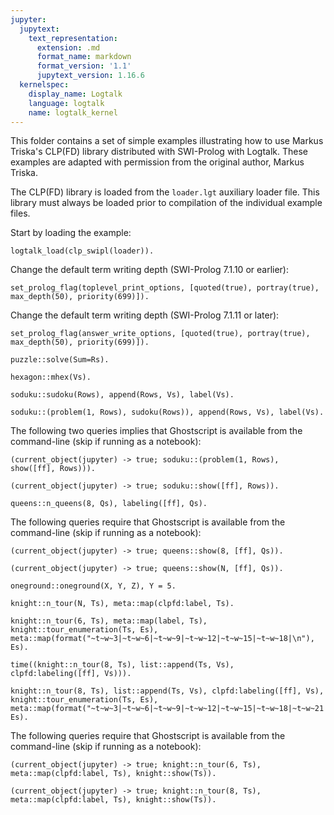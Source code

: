 ```yaml
---
jupyter:
  jupytext:
    text_representation:
      extension: .md
      format_name: markdown
      format_version: '1.1'
      jupytext_version: 1.16.6
  kernelspec:
    display_name: Logtalk
    language: logtalk
    name: logtalk_kernel
---
```


<!--
________________________________________________________________________

This file is part of Logtalk <https://logtalk.org/>  
SPDX-FileCopyrightText: 1998-2025 Paulo Moura <pmoura@logtalk.org>  
SPDX-License-Identifier: Apache-2.0

Licensed under the Apache License, Version 2.0 (the "License");
you may not use this file except in compliance with the License.
You may obtain a copy of the License at

    http://www.apache.org/licenses/LICENSE-2.0

Unless required by applicable law or agreed to in writing, software
distributed under the License is distributed on an "AS IS" BASIS,
WITHOUT WARRANTIES OR CONDITIONS OF ANY KIND, either express or implied.
See the License for the specific language governing permissions and
limitations under the License.
________________________________________________________________________
-->

This folder contains a set of simple examples illustrating how to use Markus 
Triska's CLP(FD) library distributed with SWI-Prolog with Logtalk. These 
examples are adapted with permission from the original author, Markus Triska.

The CLP(FD) library is loaded from the `loader.lgt` auxiliary loader file.
This library must always be loaded prior to compilation of the individual 
example files.

Start by loading the example:

```logtalk
logtalk_load(clp_swipl(loader)).
```

Change the default term writing depth (SWI-Prolog 7.1.10 or earlier):

```logtalk
set_prolog_flag(toplevel_print_options, [quoted(true), portray(true), max_depth(50), priority(699)]).
```

<!--
true.
-->

Change the default term writing depth (SWI-Prolog 7.1.11 or later):

```logtalk
set_prolog_flag(answer_write_options, [quoted(true), portray(true), max_depth(50), priority(699)]).
```

<!--
true.
-->

```logtalk
puzzle::solve(Sum=Rs).
```

<!--
Sum = [9, 5, 6, 7]+[1, 0, 8, 5], Rs = [1, 0, 6, 5, 2] .
-->

```logtalk
hexagon::mhex(Vs).
```

<!--
Vs = [3, 17, 18, 19, 7, 1, 11, 16, 2, 5, 6, 9, 12, 4, 8, 14, 10, 13, 15] ;
Vs = [3, 19, 16, 17, 7, 2, 12, 18, 1, 5, 4, 10, 11, 6, 8, 13, 9, 14, 15] ;
Vs = [9, 11, 18, 14, 6, 1, 17, 15, 8, 5, 7, 3, 13, 4, 2, 19, 10, 12, 16] ;
(etc)
-->

```logtalk
soduku::sudoku(Rows), append(Rows, Vs), label(Vs).
```

<!--
Rows = [[1, 2, 3, 4, 5, 6, 7, 8, 9], [4, 5, 6, 7, 8, 9, 1, 2, 3], [7, 8, 9, 1, 2, 3, 4, 5, 6], [2, 1, 4, 3, 6, 5, 8, 9, 7], [3, 6, 5, 8, 9, 7, 2, 1, 4], [8, 9, 7, 2, 1, 4, 3, 6, 5], [5, 3, 1, 6, 4, 2, 9, 7, 8], [6, 4, 2, 9, 7, 8, 5, 3, 1], [9, 7, 8, 5, 3, 1, 6, 4, 2]],
Vs = [1, 2, 3, 4, 5, 6, 7, 8, 9, 4, 5, 6, 7, 8, 9, 1, 2, 3, 7, 8, 9, 1, 2, 3, 4, 5, 6, 2, 1, 4, 3, 6, 5, 8, 9, 7, 3, 6, 5, 8, 9, 7, 2, 1, 4, 8, 9, 7, 2|...] ;
Rows = [[1, 2, 3, 4, 5, 6, 7, 8, 9], [4, 5, 6, 7, 8, 9, 1, 2, 3], [7, 8, 9, 1, 2, 3, 4, 5, 6], [2, 1, 4, 3, 6, 5, 8, 9, 7], [3, 6, 5, 8, 9, 7, 2, 1, 4], [8, 9, 7, 2, 1, 4, 3, 6, 5], [5, 3, 1, 6, 4, 2, 9, 7, 8], [6, 4, 8, 9, 7, 1, 5, 3, 2], [9, 7, 2, 5, 3, 8, 6, 4, 1]],
Vs = [1, 2, 3, 4, 5, 6, 7, 8, 9, 4, 5, 6, 7, 8, 9, 1, 2, 3, 7, 8, 9, 1, 2, 3, 4, 5, 6, 2, 1, 4, 3, 6, 5, 8, 9, 7, 3, 6, 5, 8, 9, 7, 2, 1, 4, 8, 9, 7, 2|...] ;
(etc)
-->

```logtalk
soduku::(problem(1, Rows), sudoku(Rows)), append(Rows, Vs), label(Vs).
```

<!--
Rows = [[1, 5, 6, 8, 9, 4, 3, 2, 7], [9, 2, 8, 7, 3, 1, 4, 5, 6], [4, 7, 3, 2, 6, 5, 9, 1, 8], [3, 6, 2, 4, 1, 7, 8, 9, 5], [7, 8, 9, 3, 5, 2, 6, 4, 1], [5, 1, 4, 9, 8, 6, 2, 7, 3], [8, 3, 1, 5, 4, 9, 7, 6, 2], [6, 9, 7, 1, 2, 3, 5, 8, 4], [2, 4, 5, 6, 7, 8, 1, 3, 9]],
Vs = [1, 5, 6, 8, 9, 4, 3, 2, 7, 9, 2, 8, 7, 3, 1, 4, 5, 6, 4, 7, 3, 2, 6, 5, 9, 1, 8, 3, 6, 2, 4, 1, 7, 8, 9, 5, 7, 8, 9, 3, 5, 2, 6, 4, 1, 5, 1, 4, 9|...] .
-->

The following two queries implies that Ghostscript is available from the command-line (skip if running as a notebook):

```logtalk
(current_object(jupyter) -> true; soduku::(problem(1, Rows), show([ff], Rows))).
```

<!--
Rows = [[1, 5, 6, 8, 9, 4, 3, 2, 7], [9, 2, 8, 7, 3, 1, 4, 5, 6], [4, 7, 3, 2, 6, 5, 9, 1, 8], [3, 6, 2, 4, 1, 7, 8, 9, 5], [7, 8, 9, 3, 5, 2, 6, 4, 1], [5, 1, 4, 9, 8, 6, 2, 7, 3], [8, 3, 1, 5, 4, 9, 7, 6, 2], [6, 9, 7, 1, 2, 3, 5, 8, 4], [2, 4, 5, 6, 7, 8, 1, 3, 9]] .
-->

```logtalk
(current_object(jupyter) -> true; soduku::show([ff], Rows)).
```

<!--
Rows = [[1, 2, 3, 4, 5, 6, 7, 8, 9], [4, 5, 6, 7, 8, 9, 1, 2, 3], [7, 8, 9, 1, 2, 3, 4, 5, 6], [2, 3, 1, 6, 7, 4, 8, 9, 5], [8, 7, 5, 9, 1, 2, 3, 6, 4], [6, 9, 4, 5, 3, 8, 2, 1, 7], [3, 1, 7, 2, 6, 5, 9, 4, 8], [5, 4, 2, 8, 9, 7, 6, 3, 1], [9, 6, 8, 3, 4, 1, 5, 7, 2]] ;
Rows = [[1, 2, 3, 4, 5, 6, 7, 8, 9], [4, 5, 6, 7, 8, 9, 1, 2, 3], [7, 8, 9, 1, 2, 3, 4, 5, 6], [2, 3, 1, 6, 7, 4, 8, 9, 5], [8, 7, 5, 9, 1, 2, 3, 6, 4], [6, 9, 4, 5, 3, 8, 2, 1, 7], [3, 1, 7, 2, 6, 5, 9, 4, 8], [5, 4, 8, 3, 9, 1, 6, 7, 2], [9, 6, 2, 8, 4, 7, 5, 3, 1]] ;
Rows = [[1, 2, 3, 4, 5, 6, 7, 8, 9], [4, 5, 6, 7, 8, 9, 1, 2, 3], [7, 8, 9, 1, 2, 3, 4, 5, 6], [2, 3, 1, 6, 7, 4, 8, 9, 5], [8, 7, 5, 9, 1, 2, 3, 6, 4], [6, 9, 4, 5, 3, 8, 2, 1, 7], [3, 1, 7, 2, 6, 5, 9, 4, 8], [9, 6, 2, 8, 4, 7, 5, 3, 1], [5, 4, 8, 3, 9, 1, 6, 7, 2]] ;
(etc)
-->

```logtalk
queens::n_queens(8, Qs), labeling([ff], Qs).
```

<!--
Qs = [1, 5, 8, 6, 3, 7, 2, 4] ;
Qs = [1, 6, 8, 3, 7, 4, 2, 5] ;
Qs = [1, 7, 4, 6, 8, 2, 5, 3] ;
(etc)
-->

The following queries require that Ghostscript is available from the command-line (skip if running as a notebook):

```logtalk
(current_object(jupyter) -> true; queens::show(8, [ff], Qs)).
```

<!--
Qs = [1, 5, 8, 6, 3, 7, 2, 4] ;
Qs = [1, 6, 8, 3, 7, 4, 2, 5] ;
Qs = [1, 7, 4, 6, 8, 2, 5, 3] ;
(etc)
-->

```logtalk
(current_object(jupyter) -> true; queens::show(N, [ff], Qs)).
```

<!--
N = 1, Qs = [1] ;
N = 4, Qs = [2, 4, 1, 3] ;
N = 4, Qs = [3, 1, 4, 2] ;
N = 5, Qs = [1, 3, 5, 2, 4] ;
(etc)
-->

```logtalk
oneground::oneground(X, Y, Z), Y = 5.
```

<!--
Y = 5, Z = 1, X in inf..sup.
-->

```logtalk
knight::n_tour(N, Ts), meta::map(clpfd:label, Ts).
```

<!--
N = 0, Ts = [] ;
N = 6, Ts = [[9, 10, 7, 8, 16, 17], [15, 19, 5, 6, 3, 4], [2, 1, 26, 12, 21, 29], [32, 31, 25, 18, 34, 11], [14, 13, 35, 36, 33, 22], [27, 28, 20, 30, 24, 23]] .
-->

```logtalk
knight::n_tour(6, Ts), meta::map(label, Ts), knight::tour_enumeration(Ts, Es), meta::map(format("~t~w~3|~t~w~6|~t~w~9|~t~w~12|~t~w~15|~t~w~18|\n"), Es).
```

<!--
  1 30 25  6  3 32
 26  7  2 31 24  5
 29 36 27  4 33 16
  8 19 34 15 12 23
 35 28 21 10 17 14
 20  9 18 13 22 11
Ts = [[9, 10, 7, 8, 16, 17], [15, 19, 5, 6, 3, 4], [2, 1, 26, 12, 21, 29], [32, 31, 25, 18, 34, 11], [14, 13, 35, 36, 33, 22], [27, 28, 20, 30, 24, 23]],
Es = [[1, 30, 25, 6, 3, 32], [26, 7, 2, 31, 24, 5], [29, 36, 27, 4, 33, 16], [8, 19, 34, 15, 12, 23], [35, 28, 21, 10, 17, 14], [20, 9, 18, 13, 22, 11]] .
-->

```logtalk
time((knight::n_tour(8, Ts), list::append(Ts, Vs), clpfd:labeling([ff], Vs))).
```

<!--
% 18,438,711 inferences, 4.230 CPU in 4.482 seconds (94% CPU, 4359033 Lips)
Ts = [[11, 12, 18, 10, 15, 21, 13, 14], [3, 20, 17, 27, 23, 31, 30, 6], [2, 1, 29, 5, 4, 37, 8, 7], [19, 9, 33, 38, 35, 36, 16, 22], [43, 28, 50, 51, 52, 32, 24, 46], [26, 25, 53, 59, 55, 61, 62, 54], [34, 60, 57, 58, 63, 64, 40, 39], [42, 41, 49, 45, 44, 56, 48, 47]],
Vs = [11, 12, 18, 10, 15, 21, 13, 14, 3, 20, 17, 27, 23, 31, 30, 6, 2, 1, 29, 5, 4, 37, 8, 7, 19, 9, 33, 38, 35, 36, 16, 22, 43, 28, 50, 51, 52, 32, 24, 46, 26, 25, 53, 59, 55, 61, 62, 54, 34|...].
-->

```logtalk
knight::n_tour(8, Ts), list::append(Ts, Vs), clpfd:labeling([ff], Vs), knight::tour_enumeration(Ts, Es), meta::map(format("~t~w~3|~t~w~6|~t~w~9|~t~w~12|~t~w~15|~t~w~18|~t~w~21|~t~w~24|\n"), Es).
```

<!--
  1  4 63 28 31 26 19 22
 62 29  2  5 20 23 32 25
  3 64 39 30 27 56 21 18
 38 61  6 53 40 33 24 55
  7 52 41 34 57 54 17 46
 60 37  8 49 44 47 14 11
 51 42 35 58  9 12 45 16
 36 59 50 43 48 15 10 13
Ts = [[11, 12, 18, 10, 15, 21, 13, 14], [3, 20, 17, 27, 23, 31, 30, 6], [2, 1, 29, 5, 4, 37, 8, 7], [19, 9, 33, 38, 35, 36, 16, 22], [43, 28, 50, 51, 52, 32, 24, 46], [26, 25, 53, 59, 55, 61, 62, 54], [34, 60, 57, 58, 63, 64, 40, 39], [42, 41, 49, 45, 44, 56, 48, 47]],
Vs = [11, 12, 18, 10, 15, 21, 13, 14, 3, 20, 17, 27, 23, 31, 30, 6, 2, 1, 29, 5, 4, 37, 8, 7, 19, 9, 33, 38, 35, 36, 16, 22, 43, 28, 50, 51, 52, 32, 24, 46, 26, 25, 53, 59, 55, 61, 62, 54, 34|...],
Es = [[1, 4, 63, 28, 31, 26, 19, 22], [62, 29, 2, 5, 20, 23, 32, 25], [3, 64, 39, 30, 27, 56, 21, 18], [38, 61, 6, 53, 40, 33, 24, 55], [7, 52, 41, 34, 57, 54, 17, 46], [60, 37, 8, 49, 44, 47, 14, 11], [51, 42, 35, 58, 9, 12, 45, 16], [36, 59, 50, 43, 48, 15, 10, 13]] .
-->

The following queries require that Ghostscript is available from the command-line (skip if running as a notebook):

```logtalk
(current_object(jupyter) -> true; knight::n_tour(6, Ts), meta::map(clpfd:label, Ts), knight::show(Ts)).
```

```logtalk
(current_object(jupyter) -> true; knight::n_tour(8, Ts), meta::map(clpfd:label, Ts), knight::show(Ts)).
```
